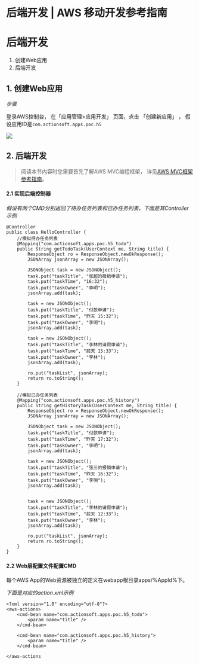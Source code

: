 # 后端开发 | AWS 移动开发参考指南

# 后端开发

  1. 创建Web应用
  2. 后端开发

## 1\. 创建Web应用

_步骤_

登录AWS控制台， 在「应用管理>应用开发」 页面，点击 「创建新应用」 ， 假设应用ID是`com.actionsoft.apps.poc.h5`

![](https://docs.awspaas.com/reference-guide/aws-paas-mobile-development-refrence-guide/h5-app/createweb.png)

## 2\. 后端开发

> 阅读本节内容时您需要首先了解AWS MVC编程框架， 详见[AWS MVC框架参考指南](<https://docs.awspaas.com/reference-guide/aws-paas-mvc-reference-guide/index.html>)。

#### 2.1 实现后端控制器

_假设有两个CMD分别返回了待办任务列表和已办任务列表，下面是其Controller示例_
    
    
    @Controller
    public class HelloController {
        //模拟待办任务列表
        @Mapping("com.actionsoft.apps.poc.h5_todo")
        public String getTodoTask(UserContext me, String title) {
            ResponseObject ro = ResponseObject.newOkResponse();
            JSONArray jsonArray = new JSONArray();
    
            JSONObject task = new JSONObject();
            task.put("taskTitle", "张超的报销申请");
            task.put("taskTime", "16:32");
            task.put("taskOwner", "李明");
            jsonArray.add(task);
    
            task = new JSONObject();
            task.put("taskTitle", "付款申请");
            task.put("taskTime", "昨天 15:32");
            task.put("taskOwner", "李明");
            jsonArray.add(task);
    
            task = new JSONObject();
            task.put("taskTitle", "李林的请假申请");
            task.put("taskTime", "前天 15:33");
            task.put("taskOwner", "李林");
            jsonArray.add(task);
    
            ro.put("taskList", jsonArray);
            return ro.toString();
        }
    
        //模拟已办任务列表
        @Mapping("com.actionsoft.apps.poc.h5_history")
        public String getHistoryTask(UserContext me, String title) {
            ResponseObject ro = ResponseObject.newOkResponse();
            JSONArray jsonArray = new JSONArray();
    
            JSONObject task = new JSONObject();
            task.put("taskTitle", "付款申请");
            task.put("taskTime", "昨天 17:32");
            task.put("taskOwner", "李明");
            jsonArray.add(task);
    
            task = new JSONObject();
            task.put("taskTitle", "张三的报销申请");
            task.put("taskTime", "昨天 16:32");
            task.put("taskOwner", "李明");
            jsonArray.add(task);
    
    
            task = new JSONObject();
            task.put("taskTitle", "李林的请假申请");
            task.put("taskTime", "前天 12:33");
            task.put("taskOwner", "李林");
            jsonArray.add(task);
    
            ro.put("taskList", jsonArray);
            return ro.toString();
        }
    }
    

#### 2.2 Web层配置文件配置CMD

每个AWS App的Web资源被独立的定义在webapp根目录apps/%AppId%下。

_下面是对应的action.xml示例_
    
    
    <?xml version="1.0" encoding="utf-8"?>
    <aws-actions>
        <cmd-bean name="com.actionsoft.apps.poc.h5_todo">
            <param name="title" />
        </cmd-bean>
    
        <cmd-bean name="com.actionsoft.apps.poc.h5_history">
            <param name="title" />
        </cmd-bean>
    
    </aws-actions
